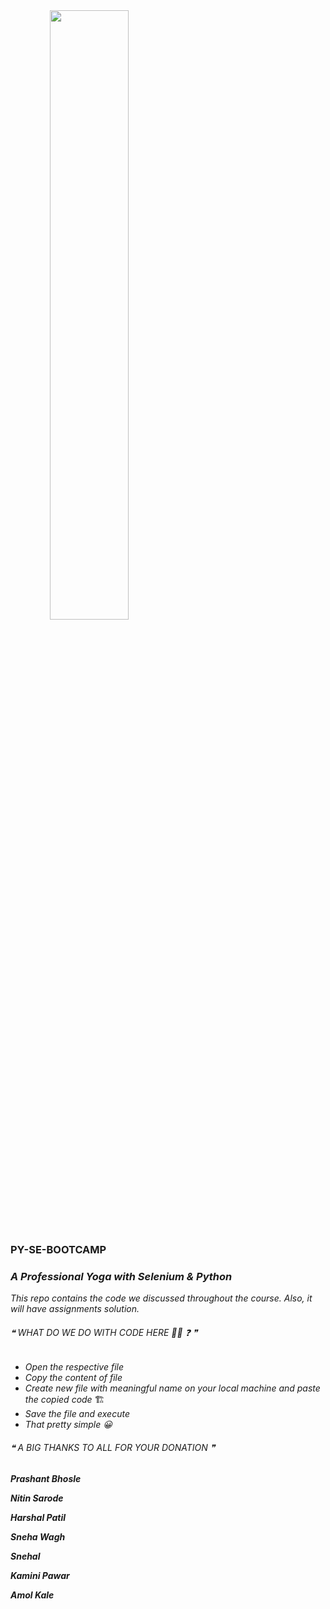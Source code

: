 
<img src="./pythonclipart.png" style="width:50%; text-align: center">

### PY-SE-BOOTCAMP 

### _A Professional Yoga with Selenium & Python_  

_This repo contains the code we discussed throughout the course. Also, it will have assignments solution._

###### ❝ WHAT DO WE DO WITH CODE HERE :ok_woman: :question: ❞
- _Open the respective file_ 
- _Copy the content of file_
- _Create new file with meaningful name on your local machine and paste the copied code_ 🏗
- _Save the file and execute_
- _That pretty simple 😀_

###### ❝ A BIG THANKS TO ALL FOR YOUR DONATION ❞

__*Prashant Bhosle*__

__*Nitin Sarode*__

__*Harshal Patil*__

__*Sneha Wagh*__

__*Snehal*__

__*Kamini Pawar*__

__*Amol Kale*__

